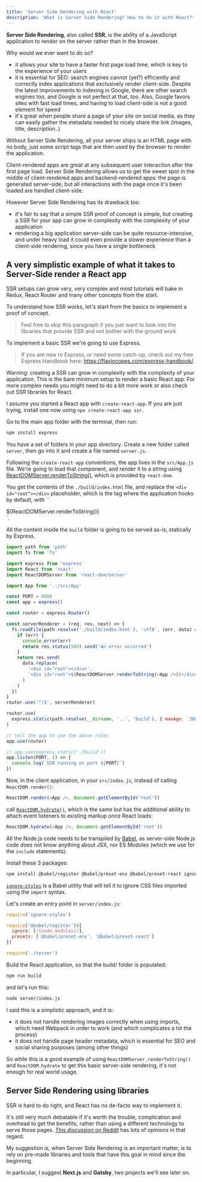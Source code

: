 ```yaml
---
title: 'Server Side Rendering with React'
description: 'What is Server Side Rendering? How to do it with React?'
---
```


**Server Side Rendering**, also called **SSR**, is the ability of a JavaScript application to render on the server rather than in the browser.

Why would we ever want to do so?

- it allows your site to have a faster first page load time, which is key to the experience of your users
- it is essential for SEO: search engines cannot (yet?) efficiently and correctly index applications that exclusively render client-side. Despite the latest improvements to indexing in Google, there are other search engines too, and Google is not perfect at that, too. Also, Google favors sites with fast load times, and having to load client-side is not a good element for speed
- it's great when people share a page of your site on social media, as they can easily gather the metadata needed to nicely share the link (images, title, description..)

Without Server Side Rendering, all your server ships is an HTML page with no body, just some script tags that are then used by the browser to render the application.

Client-rendered apps are great at any subsequent user interaction after the first page load. Server Side Rendering allows us to get the sweet spot in the middle of client-rendered apps and backend-rendered apps: the page is generated server-side, but all interactions with the page once it's been loaded are handled client-side.

However Server Side Rendering has its drawback too:

- it's fair to say that a simple SSR proof of concept is simple, but creating a SSR for your app can grow in complexity with the complexity of your application
- rendering a big application server-side can be quite resource-intensive, and under heavy load it could even provide a slower experience than a client-side rendering, since you have a single bottleneck

## A very simplistic example of what it takes to Server-Side render a React app

SSR setups can grow very, very complex and most tutorials will bake in Redux, React Router and many other concepts from the start.

To understand how SSR works, let's start from the basics to implement a proof of concept.

> Feel free to skip this paragraph if you just want to look into the libraries that provide SSR and not bother with the ground work

To implement a basic SSR we're going to use Express.

> If you are new to Express, or need some catch-up, check out my free Express Handbook here: <https://flaviocopes.com/express-handbook/>.

Warning: creating a SSR can grow in complexity with the complexity of your application. This is the bare minimum setup to render a basic React app. For more complex needs you might need to do a bit more work or also check out SSR libraries for React.

I assume you started a React app with `create-react-app`. If you are just trying, install one now using `npx create-react-app ssr`.

Go to the main app folder with the terminal, then run:

```sh
npm install express
```

You have a set of folders in your app directory. Create a new folder called `server`, then go into it and create a file named `server.js`.

Following the `create-react-app` conventions, the app lives in the `src/App.js` file. We're going to load that component, and render it to a string using [ReactDOMServer.renderToString()](https://reactjs.org/docs/react-dom-server.html), which is provided by `react-dom`.

You get the contents of the `./build/index.html` file, and replace the `<div id="root"></div>` placeholder, which is the tag where the application hooks by default, with ``<div id="root">\${ReactDOMServer.renderToString(<App />)}</div>`.

All the content inside the `build` folder is going to be served as-is, statically by Express.

```js
import path from 'path'
import fs from 'fs'

import express from 'express'
import React from 'react'
import ReactDOMServer from 'react-dom/server'

import App from '../src/App'

const PORT = 8080
const app = express()

const router = express.Router()

const serverRenderer = (req, res, next) => {
  fs.readFile(path.resolve('./build/index.html'), 'utf8', (err, data) => {
    if (err) {
      console.error(err)
      return res.status(500).send('An error occurred')
    }
    return res.send(
      data.replace(
        '<div id="root"></div>',
        `<div id="root">${ReactDOMServer.renderToString(<App />)}</div>`
      )
    )
  })
}
router.use('^/$', serverRenderer)

router.use(
  express.static(path.resolve(__dirname, '..', 'build'), { maxAge: '30d' })
)

// tell the app to use the above rules
app.use(router)

// app.use(express.static('./build'))
app.listen(PORT, () => {
  console.log(`SSR running on port ${PORT}`)
})
```

Now, in the client application, in your `src/index.js`, instead of calling `ReactDOM.render()`:

```js
ReactDOM.render(<App />, document.getElementById('root'))
```

call [`ReactDOM.hydrate()`](https://reactjs.org/docs/react-dom.html#hydrate), which is the same but has the additional ability to attach event listeners to existing markup once React loads:

```js
ReactDOM.hydrate(<App />, document.getElementById('root'))
```

All the Node.js code needs to be transpiled by [Babel](https://flaviocopes.com/babel/), as server-side Node.js code does not know anything about JSX, nor ES Modules (which we use for the `include` statements).

Install these 3 packages:

```sh
npm install @babel/register @babel/preset-env @babel/preset-react ignore-styles express
```

[`ignore-styles`](https://www.npmjs.com/package/ignore-styles) is a Babel utility that will tell it to ignore CSS files imported using the `import` syntax.

Let's create an entry point in `server/index.js`:

```js
require('ignore-styles')

require('@babel/register')({
  ignore: [/(node_modules)/],
  presets: ['@babel/preset-env', '@babel/preset-react']
})

require('./server')
```

Build the React application, so that the build/ folder is populated:

```sh
npm run build
```

and let's run this:

```sh
node server/index.js
```

I said this is a simplistic approach, and it is:

- it does not handle rendering images correctly when using imports, which need Webpack in order to work (and which complicates a lot the process)
- it does not handle page header metadata, which is essential for SEO and social sharing purposes (among other things)

So while this is a good example of using `ReactDOMServer.renderToString()` and `ReactDOM.hydrate` to get this basic server-side rendering, it's not enough for real world usage.

## Server Side Rendering using libraries

SSR is hard to do right, and React has no de-facto way to implement it.

It's still very much debatable if it's worth the trouble, complication and overhead to get the benefits, rather than using a different technology to serve those pages. [This discussion on Reddit](https://www.reddit.com/r/reactjs/comments/7o6oj6/serverside_rendering_not_worth_it/) has lots of opinions in that regard.

My suggestion is, when Server Side Rendering is an important matter, is to rely on pre-made libraries and tools that have this goal in mind since the beginning.

In particular, I suggest **Next.js** and **Gatsby**, two projects we'll see later on.
